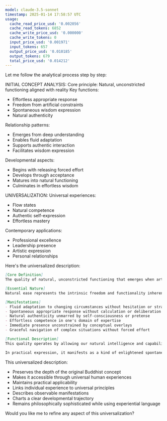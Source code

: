 ```yaml
---
model: claude-3.5-sonnet
timestamp: 2025-01-14 17:58:57 UTC
usage:
  cache_read_price_usd: '0.002056'
  cache_read_tokens: 6852
  cache_write_price_usd: '0.000000'
  cache_write_tokens: 0
  input_price_usd: '0.001971'
  input_tokens: 657
  output_price_usd: '0.010185'
  output_tokens: 679
  total_price_usd: '0.014212'
---
```


Let me follow the analytical process step by step:

INITIAL CONCEPT ANALYSIS:
Core principle: Natural, unconstricted functioning aligned with reality
Key functions: 
- Effortless appropriate response
- Freedom from artificial constraints
- Spontaneous wisdom expression
- Natural authenticity

Relationship patterns:
- Emerges from deep understanding
- Enables fluid adaptation
- Supports authentic interaction
- Facilitates wisdom expression

Developmental aspects:
- Begins with releasing forced effort
- Develops through acceptance
- Matures into natural functioning
- Culminates in effortless wisdom

UNIVERSALIZATION:
Universal experiences:
- Flow states
- Natural competence
- Authentic self-expression
- Effortless mastery

Contemporary applications:
- Professional excellence
- Leadership presence
- Artistic expression
- Personal relationships

Here's the universalized description:

```markdown
[Core Definition]
The quality of natural, unconstricted functioning that emerges when artificial effort falls away, characterized by spontaneous appropriateness and effortless engagement with life. It manifests as fluid competence, authentic presence, and immediate responsiveness unbound by conceptual constraints or self-consciousness.

[Essential Nature]
Natural ease represents the intrinsic freedom and functionality inherent in human consciousness when unburdened by excessive self-reference or artificial effort. It is not a manufactured state but rather the natural condition that emerges when unnecessary interference subsides. Like water finding its own level or a skilled artist working without self-consciousness, this quality manifests as immediate, appropriate response to circumstances without the friction of overthinking or forced effort.

[Manifestations]
- Fluid adaptation to changing circumstances without hesitation or strain
- Spontaneous appropriate response without calculation or deliberation
- Natural authenticity unmarred by self-consciousness or pretense
- Effortless competence in one's domain of expertise
- Immediate presence unconstrained by conceptual overlays
- Graceful navigation of complex situations without forced effort

[Functional Description]
This quality operates by allowing our natural intelligence and capabilities to function without the interference of excessive self-consciousness or artificial effort. Like a master musician who no longer thinks about technique or a skilled craftsperson whose hands know exactly what to do, it represents the natural emergence of capability when learned skills become fully integrated and self-consciousness falls away.

In practical expression, it manifests as a kind of enlightened spontaneity - not careless or impulsive action, but rather precisely appropriate response arising naturally from deep understanding and integrated capability. This enables extraordinary effectiveness without strain, authentic expression without self-consciousness, and wise action without hesitation. It represents the culmination of development where effort has transformed into effortless mastery.
```

This universalized description:
- Preserves the depth of the original Buddhist concept
- Makes it accessible through universal human experiences
- Maintains practical applicability
- Links individual experience to universal principles
- Describes observable manifestations
- Charts a clear developmental trajectory
- Remains philosophically sophisticated while using experiential language

Would you like me to refine any aspect of this universalization?